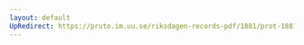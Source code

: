 ```yaml
---
layout: default
UpRedirect: https://pruto.im.uu.se/riksdagen-records-pdf/1881/prot-1881--ak--005/prot-1881--ak--005_004.pdf
---
```

